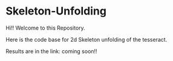 # Skeleton-Unfolding

Hi!! Welcome to this Repository.

Here is the code base for 2d Skeleton unfolding of the tesseract.

Results are in the link: coming soon!! 
